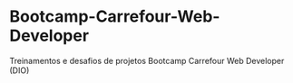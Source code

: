# Bootcamp-Carrefour-Web-Developer
Treinamentos e desafios de projetos Bootcamp Carrefour Web Developer (DIO)

